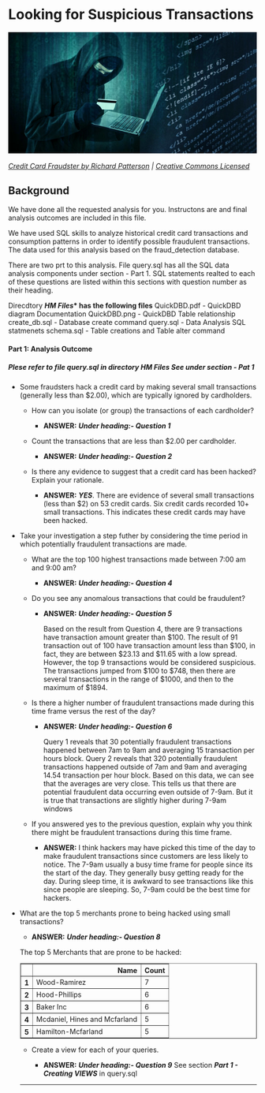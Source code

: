 # Looking for Suspicious Transactions

![Credit card fraudster](Images/credit_card_fraudster.jpg) 

*[Credit Card Fraudster by Richard Patterson](https://www.flickr.com/photos/136770128@N07/42252105582/) | [Creative Commons Licensed](https://creativecommons.org/licenses/by/2.0/)*

## Background

We have done all the requested analysis for you.  Instructons are and final analysis outcomes are included in this file. 

We have used SQL skills to analyze historical credit card transactions and consumption patterns in order to identify possible fraudulent transactions. The data used for this analysis based on the fraud_detection database.

There are two prt to this analysis. File query.sql has all the SQL data analysis components under section - Part 1. SQL statements realted to each of these questions are listed within this sections with question number as their heading. 

Direcdtory __*HM Files** has the following files__
  	QuickDBD.pdf	- QuickDBD diagram Documentation
	QuickDBD.png	- QuickDBD Table relationship
	create_db.sql	- Database create command
	query.sql	- Data Analysis SQL statmenets
	schema.sql	- Table creations and Table alter command
  

#### Part 1: Analysis Outcome
   ##### Plese refer to file ***query.sql in directory HM Files***  _See under section - Pat 1_

* Some fraudsters hack a credit card by making several small transactions (generally less than $2.00), which are typically ignored by cardholders. 

  * How can you isolate (or group) the transactions of each cardholder?

    - **ANSWER:** ***Under heading:- _Question 1_***

  * Count the transactions that are less than $2.00 per cardholder. 
   
    - **ANSWER:** ***Under heading:- _Question 2_***
  
  * Is there any evidence to suggest that a credit card has been hacked? Explain your rationale.

    - **ANSWER:**  ***YES***. There are evidence of several small transactions (less than $2) on 53 credit cards. 
	  Six credit cards recorded 10+ small transactions. This indicates these credit cards may have been hacked. 


* Take your investigation a step futher by considering the time period in which potentially fraudulent transactions are made. 

  * What are the top 100 highest transactions made between 7:00 am and 9:00 am?

    - **ANSWER:** ***Under heading:- _Question 4_*** 


  * Do you see any anomalous transactions that could be fraudulent?

    - **ANSWER:** ***Under heading:- _Question 5_*** 
    
	  Based on the result from Question 4, there are 9 transactions have transaction amount greater than $100. The result of 91 transaction out of 100 have transaction amount less than $100, in fact, they are between $23.13 and $11.65 with a low spread. However, the top 9 transactions would be considered suspicious. The transactions jumped from $100 to $748, then there are several transactions in the range of $1000, and then to the maximum of $1894.

  * Is there a higher number of fraudulent transactions made during this time frame versus the rest of the day?

    - **ANSWER:** ***Under heading:- _Question 6_*** 
    
	  Query 1 reveals that 30 potentially fraudulent transactions happened between 7am to 9am and averaging 15 transaction per hours block. Query 2 reveals that 320 potentially fraudulent transactions happened outside of 7am and 9am and averaging 14.54 transaction per hour block. Based on this data, we can see that the averages are very close. This tells us that there are potential fraudulent data occurring even outside of 7-9am.  But it is true that transactions are slightly higher during 7-9am windows
    

  * If you answered yes to the previous question, explain why you think there might be fraudulent transactions during this time frame.

    - **ANSWER:**  I think hackers may have picked this time of the day to make fraudulent transactions since customers are less likely to notice. The 7-9am usually a busy time  frame for people since its the start of the day. They generally busy getting ready for the day. During sleep time, it is awkward to see transactions like this since people are sleeping. So, 7-9am could be the best time for hackers.


* What are the top 5 merchants prone to being hacked using small transactions?
  
    - **ANSWER:** ***Under heading:- _Question 8_***
  
    The top 5 Merchants that are prone to be hacked:
    <table border="1" class="dataframe">
  <thead>
    <tr style="text-align: right;">
      <th></th>
      <th>Name</th>
      <th>Count</th>
    </tr>
  </thead>
  <tbody>
    <tr>
      <th>1</th>
      <td>Wood-Ramirez</td>
      <td>7</td>
    </tr>
    <tr>
      <th>2</th>
      <td>Hood-Phillips</td>
      <td>6</td>
    </tr>
    <tr>
      <th>3</th>
      <td>Baker Inc</td>
      <td>6</td>
    </tr>
    <tr>
      <th>4</th>
      <td>Mcdaniel, Hines and Mcfarland</td>
      <td>5</td>
    </tr>
    <tr>
      <th>5</th>
      <td>Hamilton-Mcfarland</td>
      <td>5</td>
    </tr>
  </tbody>
</table>

  
    
* Create a view for each of your queries.

  - **ANSWER:** ***Under heading:- _Question 9_***  See section ***Part 1 - Creating VIEWS*** in query.sql


---
